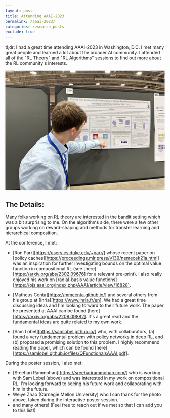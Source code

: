 ```yaml
---
layout: post
title: Attending AAAI-2023
permalink: /aaai-2023/
categories: research_posts
exclude: true
---
```


tl;dr:
I had a great time attending AAAI-2023 in Washington, D.C. I met many great people and learned a lot about the broader AI community. I attended all of the "RL Theory" and "RL Algorithms" sessions to find out more about the RL community's interests.

![alt text](/assets/presenting.jpeg "AAAI-2023 Poster session")

## The Details:
Many folks working on RL theory are interested in the bandit setting which was a bit surprising to me. On the algorithms side, there were a few other groups working on reward-shaping and methods for transfer learning and hierarchical composition.

At the conference, I met:
- [Ron Parr][https://users.cs.duke.edu/~parr/] whose recent paper on [policy caches][https://proceedings.mlr.press/v139/nemecek21a.html] was an inspiration for further investigating bounds on the optimal value function in compositional RL (see [here][https://arxiv.org/abs/2302.09676] for a relevant pre-print). I also really enjoyed his work on [radial-basis value functions][https://ojs.aaai.org/index.php/AAAI/article/view/16828].

- [Matheus Centa][https://mmcenta.github.io/] and several others from his group at [Inria][https://www.inria.fr/en]. We had a great time discussing ideas and I'm looking forward to their future work. The paper he presented at AAAI can be found [here][https://arxiv.org/abs/2209.09882]. It's a great read and the fundamental ideas are quite related to my own work.

- [Sam Lobel][https://samlobel.github.io/] who, with collaborators, (a) found a very fundamental problem with policy networks in deep RL, and (b) proposed a promising solution to this problem. I highly recommend reading the paper, which can be found [here][https://samlobel.github.io/files/QFunctionalsAAAI.pdf].

During the poster session, I also met:
- [Sreehari Rammohan][https://sreeharirammohan.com/] who is working with Sam Lobel (above) and was interested in my work on compositional RL. I'm looking forward to seeing his future work and collaborating with him in the future.
- Weiye Zhao (Carnegie Mellon University) who I can thank for the photo above, taken during the interactive poster session.
- and many others! (Feel free to reach out if we met so that I can add you to this list!)

